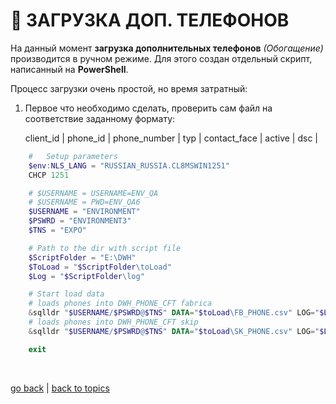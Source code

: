 # 📲 ЗАГРУЗКА ДОП. ТЕЛЕФОНОВ

На данный момент **загрузка дополнительных телефонов** _(Обогащение)_ производится в ручном режиме. Для этого создан отдельный скрипт, написанный на **PowerShell**.

Процесс загрузки очень простой, но время затратный:

1. Первое что необходимо сделать, проверить сам файл на соответствие заданному формату:

     client_id  |  phone_id  |  phone_number  |  typ  |  contact_face  |  active  |  dsc  |



```PowerShell
    #   Setup parameters
    $env:NLS_LANG = "RUSSIAN_RUSSIA.CL8MSWIN1251"
    CHCP 1251

    # $USERNAME = USERNAME=ENV_QA
    # $USERNAME = PWD=ENV_QA6
    $USERNAME = "ENVIRONMENT"
    $PSWRD = "ENVIRONMENT3"
    $TNS = "EXPO"

    # Path to the dir with script file
    $ScriptFolder = "E:\DWH"
    $ToLoad = "$ScriptFolder\toLoad"
    $Log = "$ScriptFolder\log"

    # Start load data
    # loads phones into DWH_PHONE_CFT fabrica
    &sqlldr "$USERNAME/$PSWRD@$TNS" DATA="$toLoad\FB_PHONE.csv" LOG="$Log\FB_PHONE.log" BAD="$ScriptFolder\FB_PHONE.bad" CONTROL="$ScriptFolder\ctrlfiles\PHONE\ctrl_FAB_DWH_PHONE_CFT.ctl"
    # loads phones into DWH_PHONE_CFT skip
    &sqlldr "$USERNAME/$PSWRD@$TNS" DATA="$toLoad\SK_PHONE.csv" LOG="$Log\SK_PHONE.log" BAD="$ScriptFolder\SK_PHONE.bad" CONTROL="$ScriptFolder\ctrlfiles\PHONE\ctrl_SKIP_DWH_PHONE_CFT.ctl"

    exit
```
<br/>

[go back](https://github.com/CrappyCodeMaker/ECCENTEX-KNOWLEGE/blob/main/Content/9%20Delivery/9.3%20Load%20from%20CSV/LoadCSV.md) | [back to topics](https://github.com/CrappyCodeMaker/ECCENTEX-KNOWLEGE/tree/main/Content/0%20Topics/Topics.md)